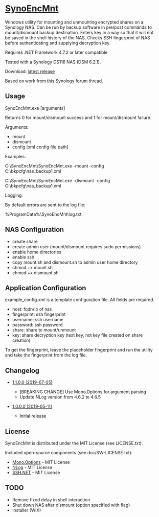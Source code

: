 # [SynoEncMnt](https://github.com/duggerd/SynoEncMnt)

Windows utility for mounting and unmounting encrypted shares on a Synology NAS. Can be run by backup software in pre/post commands to mount/dismount backup destination. Enters key in a way so that it will not be saved in the shell history of the NAS. Checks SSH fingerprint of NAS before authenticating and supplying decryption key.

Requires .NET Framework 4.7.2 or later compatible

Tested with a Synology DS118 NAS (DSM 6.2.1).

Download: [latest release](https://github.com/duggerd/SynoEncMnt/releases)

Based on work from [this](https://forum.synology.com/enu/viewtopic.php?f=90&t=107091) Synology forum thread.

Usage
-----

SynoEncMnt.exe [arguments]

Returns 0 for mount/dismount success and 1 for mount/dismount failure.

Arguments:

* mount
* dismount
* config [xml config file path]

Examples:

C:\SynoEncMnt\SynoEncMnt.exe -mount -config C:\bkpcfg\nas_backup1.xml

C:\SynoEncMnt\SynoEncMnt.exe -dismount -config C:\bkpcfg\nas_backup1.xml

Logging:

By default errors are sent to the log file:

%ProgramData%\SynoEncMnt\log.txt

NAS Configuration
-----------------

* create share
* create admin user (mount/dismount requires sudo permissions)
* enable home directories
* enable ssh
* copy mount.sh and dismount.sh to admin user home directory
* chmod +x mount.sh
* chmod +x dismount.sh

Application Configuration
-------------------------

example_config.xml is a template configuration file. All fields are required.

* host: fqdn/ip of nas
* fingerprint: ssh fingerprint
* username: ssh username
* password: ssh password
* share: share to mount/unmount
* key: share decryption key (text key, not key file created on share creation)

To get the fingerprint, leave the placeholder fingerprint and run the utility and take the fingerprint from the log file.

Changelog
---------

* [1.1.0.0 (2019-07-05)](https://github.com/duggerd/SynoEncMnt/releases/tag/v1.1.0.0)

    * [BREAKING CHANGE] Use Mono.Options for argument parsing
    * Update NLog version from 4.6.2 to 4.6.5

* [1.0.0.0 (2019-05-11)](https://github.com/duggerd/SynoEncMnt/releases/tag/v1.0.0.0)

    * Initial release

License
-------

SynoEncMnt is distributed under the MIT License (see LICENSE.txt).

Included open-source components (see doc/SW-LICENSE.txt):

* [Mono.Options](https://github.com/mono/mono/blob/master/mcs/class/Mono.Options/Mono.Options/Options.cs) - MIT License
* [NLog](https://github.com/NLog/NLog) - MIT License
* [SSH.NET](https://github.com/sshnet/SSH.NET) - MIT License

TODO
----

* Remove fixed delay in shell interaction
* Shut down NAS after dismount (option specified with flag)
* Installer (WiX)

